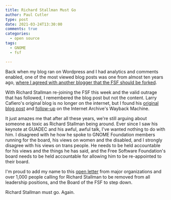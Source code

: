 ```yaml
---
title: Richard Stallman Must Go
author: Paul Cutler 
type: post 
date: 2021-03-24T13:30:00 
comments: true
categories:
  - open source
tags:
  - GNOME
  - fsf

---
```

Back when my blog ran on Wordpress and I had analytics and comments enabled, one of the most viewed blog posts was 
one from almost ten years ago, 
[where I agreed with another blogger that the FSF should be forked](https://paulcutler.org/blog/2011/10/fork-the-fsf/).

With Richard Stallman re-joining the FSF this week and the valid outrage that has followed, I remembered the blog 
post but not the content.  Larry Cafiero's original blog is no longer on the internet, but I found his [original blog 
post](http://larrythefreesoftwareguy.wordpress.com/2011/10/07/time-to-fork-the-fsf/?like=1&_wpnonce=bd75534c63) and 
[follow-up](https://web.archive.org/web/20111011081803/http://larrythefreesoftwareguy.wordpress.com/2011/10/09/upon-further-review/) on the Internet Archive's Wayback Machine.

It just amazes me that after all these years, we're still arguing about someone as toxic as Richard Stallman being
around. Ever since I saw his keynote at GUADEC and his awful, awful talk, I've wanted nothing to do with him. I
disagreed with he how he spoke to GNOME Foundation members running for the board, his views on women and the disabled,
and I strongly disagree with his views on trans people. He needs to be held accountable for his views and the things he
has said, and the Free Software Foundation's board needs to be held accountable for allowing him to be re-appointed to
their board.

I'm proud to add my name to
this [open letter](https://rms-open-letter.github.io/) from major
organizations and over 1,000 people calling for Richard Stallman to be removed from all leadership positions, and the
Board of the FSF to step down.

Richard Stallman must go.  Again.